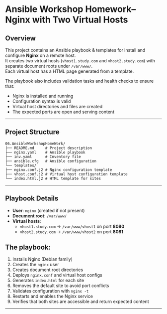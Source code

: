 # Ansible Workshop Homework– Nginx with Two Virtual Hosts

## Overview
This project contains an Ansible playbook & templates for install and configure **Nginx** on a remote host.  
It creates two virtual hosts (`vhost1.study.com` and `vhost2.study.com`) with separate document roots under `/var/www/`.  
Each virtual host has a HTML page generated from a template.

The playbook also includes validation tasks and health checks to ensure that:
- Nginx is installed and running
- Configuration syntax is valid
- Virtual host directories and files are created
- The expected ports are open and serving content

---

## Project Structure
```
06.AnsibleWorkshopHomeWork/ 
├── README.md     # Project description
├── nginx.yaml    # Ansible playbook 
├── inv.yaml      # Inventory file
├── ansible.cfg   # Ansible configuration 
└── templates/ 
├── nginx.conf.j2 # Nginx configuration template 
├── vhost.conf.j2 # Virtual host configuration template 
└── index.html.j2 # HTML template for sites
```

---

## Playbook Details
- **User**: `nginx` (created if not present)
- **Document root**: `/var/www/`
- **Virtual hosts**:
  - `vhost1.study.com` → `/var/www/vhost1` on port **8080**
  - `vhost2.study.com` → `/var/www/vhost2` on port **8081**

## The playbook:
1. Installs Nginx (Debian family)
2. Creates the `nginx` user
3. Creates document root directories
4. Deploys `nginx.conf` and virtual host configs
5. Generates `index.html` for each site
6. Removes the default site to avoid port conflicts
7. Validates configuration with `nginx -t`
8. Restarts and enables the Nginx service
9. Verifies that both sites are accessible and return expected content

---


